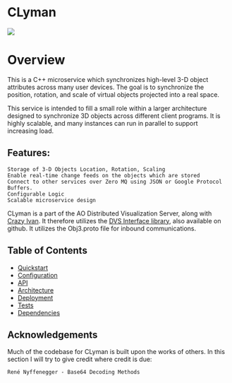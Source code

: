 # CLyman

![](https://travis-ci.org/AO-StreetArt/CLyman.svg?branch=master)

# Overview

This is a C++ microservice which synchronizes high-level 3-D object attributes across many user devices. The goal is to synchronize the position, rotation, and scale of virtual objects projected into a real space.

This service is intended to fill a small role within a larger architecture designed to synchronize 3D objects across different client programs. It is highly scalable, and many instances can run in parallel to support increasing load.

## Features:

    Storage of 3-D Objects Location, Rotation, Scaling
    Enable real-time change feeds on the objects which are stored
    Connect to other services over Zero MQ using JSON or Google Protocol Buffers.
    Configurable Logic
    Scalable microservice design

CLyman is a part of the AO Distributed Visualization Server, along with [Crazy Ivan](https://github.com/AO-StreetArt/CrazyIvan). It therefore utilizes the [DVS Interface library](https://github.com/AO-StreetArt/DvsInterface), also available on github. It utilizes the Obj3.proto file for inbound communications.

## Table of Contents

* [Quickstart](https://github.com/AO-StreetArt/CLyman/tree/master/docs/quickstart)
* [Configuration](https://github.com/AO-StreetArt/CLyman/tree/master/docs/config)
* [API](https://github.com/AO-StreetArt/CLyman/tree/master/docs/api)
* [Architecture](https://github.com/AO-StreetArt/CLyman/tree/master/docs/arch)
* [Deployment](https://github.com/AO-StreetArt/CLyman/tree/master/docs/deploy)
* [Tests](https://github.com/AO-StreetArt/CLyman/tree/master/docs/tests)
* [Dependencies](https://github.com/AO-StreetArt/CLyman/tree/master/docs/deps)

## Acknowledgements

Much of the codebase for CLyman is built upon the works of others. In this section I will try to give credit where credit is due:

    René Nyffenegger - Base64 Decoding Methods
